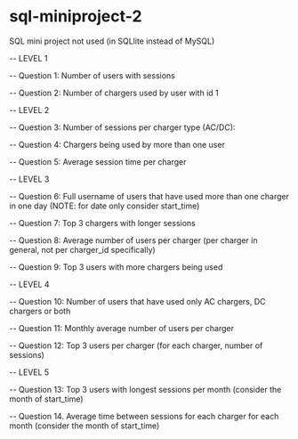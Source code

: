 # sql-miniproject-2
SQL mini project not used (in SQLlite instead of MySQL)

-- LEVEL 1

-- Question 1: Number of users with sessions

-- Question 2: Number of chargers used by user with id 1




-- LEVEL 2

-- Question 3: Number of sessions per charger type (AC/DC):

-- Question 4: Chargers being used by more than one user

-- Question 5: Average session time per charger




-- LEVEL 3

-- Question 6: Full username of users that have used more than one charger in one day (NOTE: for date only consider start_time)

-- Question 7: Top 3 chargers with longer sessions

-- Question 8: Average number of users per charger (per charger in general, not per charger_id specifically)

-- Question 9: Top 3 users with more chargers being used




-- LEVEL 4

-- Question 10: Number of users that have used only AC chargers, DC chargers or both

-- Question 11: Monthly average number of users per charger

-- Question 12: Top 3 users per charger (for each charger, number of sessions)




-- LEVEL 5

-- Question 13: Top 3 users with longest sessions per month (consider the month of start_time)
    
-- Question 14. Average time between sessions for each charger for each month (consider the month of start_time)

